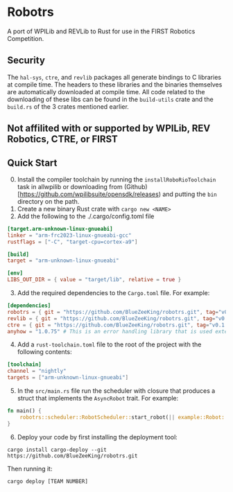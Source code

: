# Robotrs

A port of WPILib and REVLib to Rust for use in the FIRST Robotics Competition.

## Security

The `hal-sys`, `ctre`, and `revlib` packages all generate bindings to C
libraries at compile time. The headers to these libraries and the binaries
themselves are automatically downloaded at compile time. All code related to
the downloading of these libs can be found in the `build-utils` crate and the
`build.rs` of the 3 crates mentioned earlier.

## Not affilited with or supported by WPILib, REV Robotics, CTRE, or FIRST

## Quick Start

0. Install the compiler toolchain by running the `installRoboRioToolchain` task
   in allwpilib or downloading from
   (Github)[https://github.com/wpilibsuite/opensdk/releases) and putting the
   `bin` directory on the path. 
1. Create a new binary Rust crate with `cargo new <NAME>`
2. Add the following to the ./.cargo/config.toml file
```toml
[target.arm-unknown-linux-gnueabi]
linker = "arm-frc2023-linux-gnueabi-gcc"
rustflags = ["-C", "target-cpu=cortex-a9"]

[build]
target = "arm-unknown-linux-gnueabi"

[env]
LIBS_OUT_DIR = { value = "target/lib", relative = true }
```

3. Add the required dependencies to the `Cargo.toml` file. For example:
```toml
[dependencies]
robotrs = { git = "https://github.com/BlueZeeKing/robotrs.git", tag="v0.1.0" }
revlib = { git = "https://github.com/BlueZeeKing/robotrs.git", tag="v0.1.0" }
ctre = { git = "https://github.com/BlueZeeKing/robotrs.git", tag="v0.1.0" }
anyhow = "1.0.75" # This is an error handling library that is used extensively
```

4. Add a `rust-toolchain.toml` file to the root of the project with the following contents:
```toml
[toolchain]
channel = "nightly"
targets = ["arm-unknown-linux-gnueabi"]
```

5. In the `src/main.rs` file run the scheduler with closure that produces a struct that implements
   the `AsyncRobot` trait. For example:
```rust
fn main() {
    robotrs::scheduler::RobotScheduler::start_robot(|| example::Robot::new());
}
```

6. Deploy your code by first installing the deployment tool:
```
cargo install cargo-deploy --git https://github.com/BlueZeeKing/robotrs.git
```
Then running it:
```
cargo deploy [TEAM NUMBER]
```
